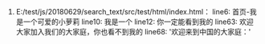 1. E:/test/js/20180629/search_text/src/test/html/index.html：
line6: 首页-我是一个可爱的小萝莉
line10: 我是一个
line12: 你一定能看到我的
line63: 欢迎大家加入我们的大家庭，你也看不到我的
line68: '欢迎来到中国的大家庭：'
